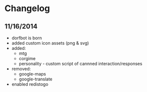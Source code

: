 # Changelog

## 11/16/2014
* dorfbot is born
* added custom icon assets (png & svg)
* added:
	* mtg
	* corgime
	* personality - custom script of cannned interaction/responses
* removed:
	* google-maps
	* google-translate
* enabled redistogo